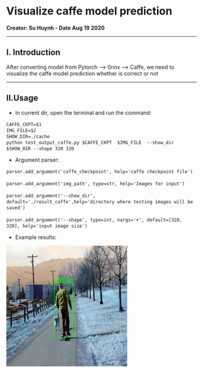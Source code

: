 # Visualize caffe model prediction
**Creator: Su Huynh - Date Aug 19 2020**

--------------------------------
## I. Introduction
After converting model from Pytorch --> 0nnx --> Caffe, we need to visualize the caffe model prediction whether is correct or not

--------------------------------

## II.Usage
- In current dir, open the terminal and run the command:

```
CAFFE_CKPT=$1  
IMG_FILE=$2
SHOW_DIR=./cache
python test_output_caffe.py $CAFFE_CKPT  $IMG_FILE  --show_dir $SHOW_DIR --shape 320 320 
```
- Argument parser:
```
parser.add_argument('caffe_checkpoint', help='caffe checkpoint file')

parser.add_argument('img_path', type=str, help='Images for input')

parser.add_argument('--show_dir', default='./result_caffe',help='directory where testing images will be saved')

parser.add_argument('--shape', type=int, nargs='+', default=[320, 320], help='input image size')

```
- Example results:

![image](result_caffe/test_img.png)
